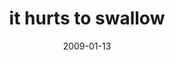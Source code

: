 ---
layout: base.njk
title : 'it hurts to swallow' 
view_title : 'it hurts to swallow' 
year : '2009' 
date : '2009-01-13' 
img_file : '/drawing/ithurtstoswallow.png' 
html_file : 'ithurtstoswallow' 
next_html : 'youdidnothingfortoolong.html' 
year_order : '13' 
permalink : "title/{{html_file}}.html"
---